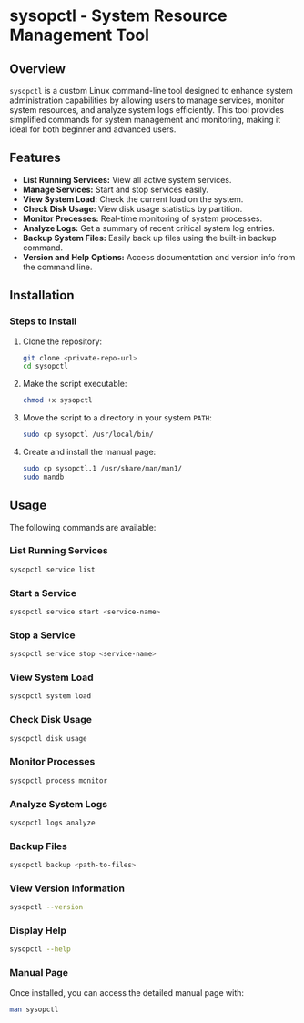 # sysopctl - System Resource Management Tool

## Overview

`sysopctl` is a custom Linux command-line tool designed to enhance system administration capabilities by allowing users to manage services, monitor system resources, and analyze system logs efficiently. This tool provides simplified commands for system management and monitoring, making it ideal for both beginner and advanced users.

## Features

- **List Running Services:** View all active system services.
- **Manage Services:** Start and stop services easily.
- **View System Load:** Check the current load on the system.
- **Check Disk Usage:** View disk usage statistics by partition.
- **Monitor Processes:** Real-time monitoring of system processes.
- **Analyze Logs:** Get a summary of recent critical system log entries.
- **Backup System Files:** Easily back up files using the built-in backup command.
- **Version and Help Options:** Access documentation and version info from the command line.

## Installation

### Steps to Install

1. Clone the repository:
    ```bash
    git clone <private-repo-url>
    cd sysopctl
    ```

2. Make the script executable:
    ```bash
    chmod +x sysopctl
    ```

3. Move the script to a directory in your system `PATH`:
    ```bash
    sudo cp sysopctl /usr/local/bin/
    ```

4. Create and install the manual page:
    ```bash
    sudo cp sysopctl.1 /usr/share/man/man1/
    sudo mandb
    ```

## Usage

The following commands are available:

### List Running Services
```bash
sysopctl service list
```

### Start a Service
```bash
sysopctl service start <service-name>
```

### Stop a Service
```bash
sysopctl service stop <service-name>
```
### View System Load
```bash
sysopctl system load
```
### Check Disk Usage
```bash
sysopctl disk usage
```
### Monitor Processes
```bash
sysopctl process monitor
```
### Analyze System Logs
```bash
sysopctl logs analyze
```
### Backup Files
```bash
sysopctl backup <path-to-files>
```
### View Version Information
```bash
sysopctl --version
```
### Display Help
```bash
sysopctl --help
```

### Manual Page
Once installed, you can access the detailed manual page with:
```bash
man sysopctl
```
